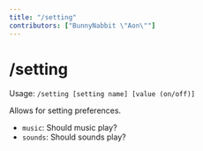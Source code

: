 ```yaml
---
title: "/setting"
contributors: ["BunnyNabbit \"Aon\""]
---
```

# /setting
Usage: `/setting [setting name] [value (on/off)]`

Allows for setting preferences.
- `music`: Should music play?
- `sounds`: Should sounds play?